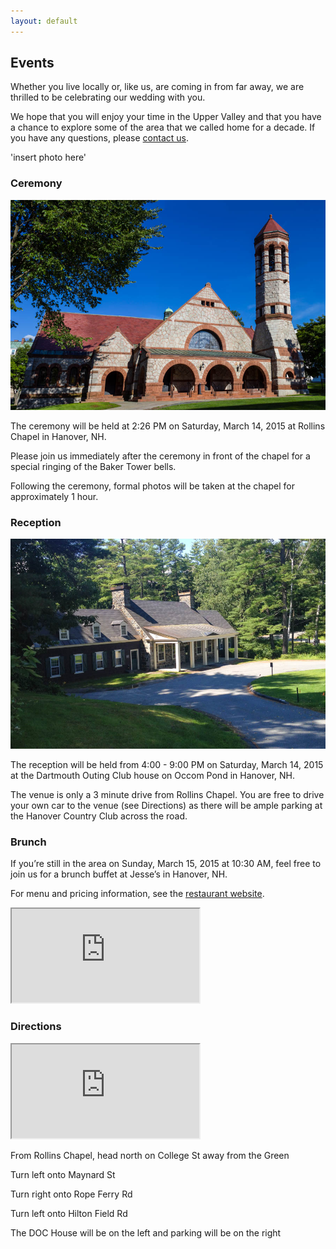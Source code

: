 ```yaml
---
layout: default
---
```


## Events ##

Whether you live locally or, like us, are coming in from far away, we are thrilled to be celebrating our wedding with you.

We hope that you will enjoy your time in the Upper Valley and that you have a chance to explore some of the area that we called home for a decade. If you have any questions, please [contact us](/about/contact.html).

'insert photo here'


### Ceremony ###

<div class="photo photo-right">
  <img src="/images/places/rollins.jpg">
</div>

The ceremony will be held at 2:26 PM on Saturday, March 14, 2015 at Rollins Chapel in Hanover, NH. 

Please join us immediately after the ceremony in front of the chapel for a special ringing of the Baker Tower bells.

Following the ceremony, formal photos will be taken at the chapel for approximately 1 hour.


### Reception ###

<div class="photo photo-right">
  <img src="/images/places/doc-house.jpg">
</div>

The reception will be held from 4:00 - 9:00 PM on Saturday, March 14, 2015 at the Dartmouth Outing Club house on Occom Pond in Hanover, NH.

The venue is only a 3 minute drive from Rollins Chapel. You are free to drive your own car to the venue (see Directions) as there will be ample parking at the Hanover Country Club across the road.


### Brunch ###

If you’re still in the area on Sunday, March 15, 2015 at 10:30 AM, feel free to join us for a brunch buffet at Jesse’s in Hanover, NH.

For menu and pricing information, see the [restaurant website](http://www.jesses.com/jesses-menu/#brunch).

<div class="map">
  <iframe src="https://www.google.com/maps/embed?pb=!1m18!1m12!1m3!1d92334.61997985533!2d-72.27527210058689!3d43.68026432435821!2m3!1f0!2f0!3f0!3m2!1i1024!2i768!4f13.1!3m3!1m2!1s0x4cb4b60fad2cda27%3A0x5782830adaa5b1f8!2sJesse&#39;s+Restaurant+%26+Tavern!5e0!3m2!1sen!2sus!4v1413672098312"></iframe>
</div>

### Directions ###

<div class="map">
  <iframe src="https://www.google.com/maps/d/embed?mid=zFR_mzWpa23c.kN-U4lPOJLcA"></iframe>
</div>

From Rollins Chapel, head north on College St away from the Green

Turn left onto Maynard St

Turn right onto Rope Ferry Rd

Turn left onto Hilton Field Rd

The DOC House will be on the left and parking will be on the right
